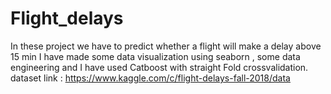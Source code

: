 # Flight_delays
In these project we have to predict whether a flight will make a delay above 15 min 
I have made some data visualization using seaborn , some data engineering and I have used Catboost with straight Fold crossvalidation.
 dataset link : https://www.kaggle.com/c/flight-delays-fall-2018/data
